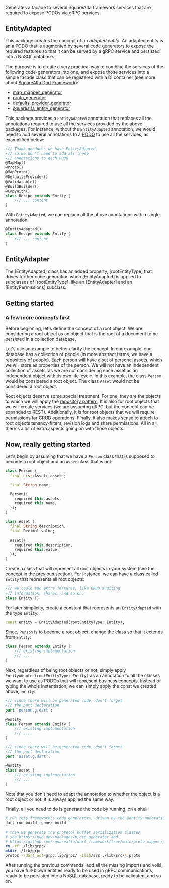 Generates a facade to several SquareAlfa framework services that are required to expose PODOs via gRPC services.

## EntityAdapted

This package creates the concept of an *adapted entity*. An adapted entity is an a [PODO](https://github.com/squarealfa/dart_framework#podos) that is augmented by several code generators to expose the required features so that it can be served by a gRPC service and persisted into a NoSQL database.

The purpose is to create a very practical way to combine the services of the following code-generators into one, and expose those services into a simple facade class that can be registered with a DI container (see more about [SquareAlfa Dart Framework](https://github.com/squarealfa/dart_framework#squarealfa-dart-framework)):
- [map_mapper_generator](https://pub.dev/packages/map_mapper_generator)
- [proto_generator](https://pub.dev/packages/proto_generator)
- [defaults_provider_generator](https://pub.dev/packages/defaults_provider_generator)
- [squarealfa_entity_generator](https://pub.dev/packages/squarealfa_entity_generator)

This package provides a ```EntityAdapted``` annotation that replaces all the annotations required to use all the services provided by the above packages. For instance, without the ```EntityAdapted``` annotation, we would need to add several annotations to a [PODO](https://github.com/squarealfa/dart_framework#podos) to use all the services, as examplified below:

```dart
/// Thank goodness we have EntityAdapted, 
/// so we don't need to add all these 
/// annotations to each PODO
@MapMap()
@Proto()
@MapProto()
@DefaultsProvider()
@Validatable()
@BuildBuilder()
@CopyWith()
class Recipe extends Entity {
    /// ... content
}
```

With ```EntityAdapted```, we can replace all the above annotations with a single annotation:

```dart
@EntityAdapted()
class Recipe extends Entity {
    /// ... content
}
```

## EntityAdapter

The [EntityAdapted] class has an added property, [rootEntityType]
that drives further code generation when [EntityAdapted] is
applied to subclasses of [rootEntityType], like an [EntityAdapter]
and an [EntityPermissions] subclass.

## Getting started

### A few more concepts first

Before beginning, let's define the concept of a root object. We are 
considering a root object as an object that is the root of a document
to be persisted in a collection database.

Let's use an example to better clarify the concept. In our example,
our database has a collection of people (in more abstract terms,
we have a repository of people). Each person will have a set of 
personal assets, which we will store as properties of the person. 
We will not have an independent collection of assets, as we are not
considering each asset as an independent object with its own 
life-cycle. In this example, the class  ```Person``` would be
considered a root object. The class ```Asset``` would not be
considered a root object.

Root objects deserve some special treatment. For one, they
are the objects to which we will apply the [repository pattern](https://pub.dev/packages/nosql_repository). It is also for root objects that we will
create services (we are assuming gRPC, but the concept can be expanded to
REST). Additionally, it is for root objects that we will require 
permissions for CRUD operations. Finally, it also makes sense to attach to root objects tenancy-filters, revision logs and share permissions. All in all, there's a lot of extra aspects going on with those objects.

## Now, really getting started

Let's begin by assuming that we have a ```Person``` class that is supposed to become a root object and an ```Asset``` class that is not:

```dart
class Person {
  final List<Asset> assets;

  final String name;

  Person({
    required this.assets,
    required this.name,
  });
}
```
```dart
class Asset {
  final String description;
  final Decimal value;

  Asset({
    required this.description,
    required this.value,
  });
}
```

Create a class that will represent all root objects in your system (see the concept in the previous section). For instance, we can have a class called ```Entity``` that represents all root objects:

```dart
/// we could add extra features, like CRUD auditing 
/// information, shares, and so on.
class Entity {}
```

For later simplicity, create a constant that represents an ```EntityAdapted``` with the type ```Entity```:

```dart
const entity = EntityAdapted(rootEntityType: Entity);
```

Since, ```Person``` is to become a root object, change the class so that it extends from ```Entity```:

```dart
class Person extends Entity {
    /// existing implementation
    /// ....
}
```

Next, regardless of being root objects or not, simply apply ```EntityAdapted(rootEntityType: Entity)``` as an annotation to all the classes we want to use as PODOs that will represent business concepts. Instead of typing the whole instantiation, we can simply apply the const we created above, ```entity```:

```dart 
/// since there will be generated code, don't forget
/// the part declaration
part 'person.g.dart';

@entity
class Person extends Entity {
    /// existing implementation
    /// ....
}

```

```dart 
/// since there will be generated code, don't forget
/// the part declaration
part 'asset.g.dart';

@entity
class Asset {
    /// existing implementation
    /// ....
}
```

Note that you don't need to adapt the annotation to whether the object is a root object or not. It is always applied the same way. 

Finally, all you need to do is generate the code by running, on a shell:

```bash
# run this framework's code generators, driven by the @entity annotation
dart run build_runner build

# then we generate the protocol buffer serialization classes
# see https://pub.dev/packages/proto_generator and 
# https://github.com/squarealfa/dart_framework/tree/main/proto_mapper/proto_mapper_example
rm -rf ./lib/grpc/
mkdir ./lib/grpc
protoc --dart_out=grpc:lib/grpc/ -Ilib/src ./lib/src/*.proto
```

After running the previous commands, add all the missing imports and voilá, you have full-blown entities ready to be used in gRPC communications, ready to be persisted into a NoSQL database, ready to be validated, and so on.